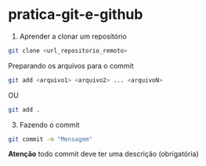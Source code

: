 # pratica-git-e-github

1. Aprender a clonar um repositório 

```bash
git clone <url_repositorio_remoto>
```

Preparando os arquivos para o commit

```bash
git add <arquivo1> <arquivo2> ... <arquivoN>
```
OU
```bash
git add . 
```

3. Fazendo o commit 

```bash
git commit -m "Mensagem"
```
**Atenção** todo commit deve ter uma descrição (obrigatória)
